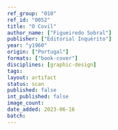 ```yaml
---
ref_group: "010"
ref_id: "0052"
title: "O Covil"
author_name: ["Figueiredo Sobral"]
publisher: ["Editorial Inquérito"]
year: "y1960"
origin: ["Portugal"]
formats: ["book-cover"]
disciplines: [graphic-design]
tags:
layout: artifact
status: scan
published: false
int_published: false
image_count:
date_added: 2023-06-16
batch:
---
```


